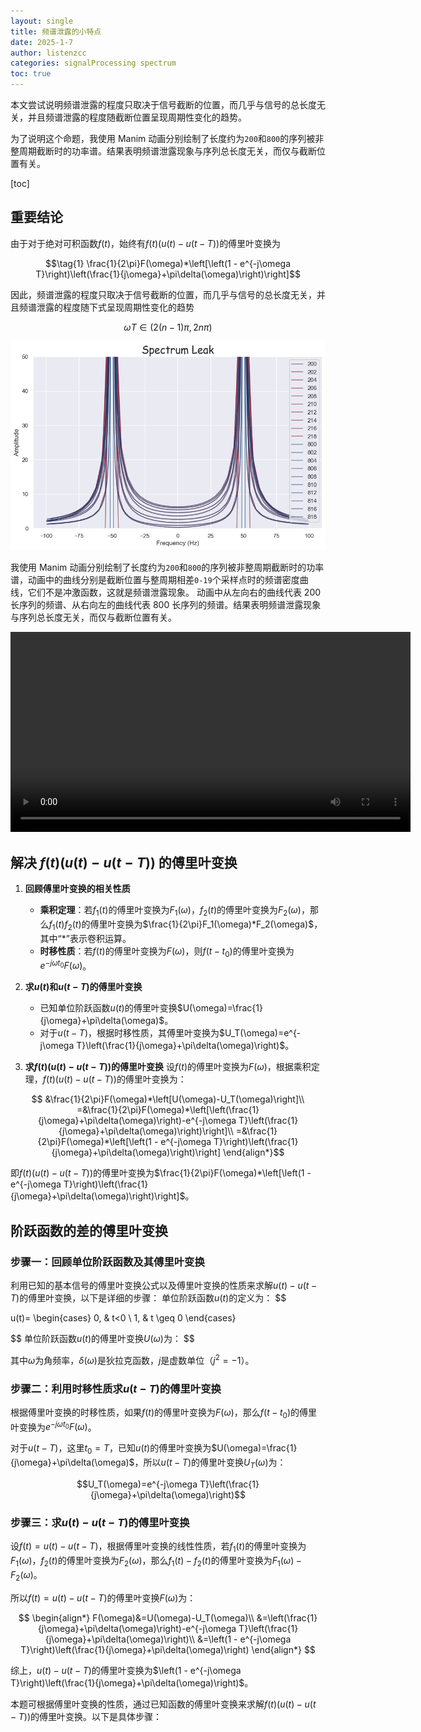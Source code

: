 ```yaml
---
layout: single
title: 频谱泄露的小特点
date: 2025-1-7
author: listenzcc
categories: signalProcessing spectrum
toc: true
---
```


本文尝试说明频谱泄露的程度只取决于信号截断的位置，而几乎与信号的总长度无关，并且频谱泄露的程度随截断位置呈现周期性变化的趋势。

为了说明这个命题，我使用 Manim 动画分别绘制了长度约为`200`和`800`的序列被非整周期截断时的功率谱。结果表明频谱泄露现象与序列总长度无关，而仅与截断位置有关。

[toc]

## 重要结论

由于对于绝对可积函数$f(t)$，始终有$f(t)(u(t) - u(t - T))$的傅里叶变换为

$$\tag{1} \frac{1}{2\pi}F(\omega)*\left[\left(1 - e^{-j\omega T}\right)\left(\frac{1}{j\omega}+\pi\delta(\omega)\right)\right]$$

因此，频谱泄露的程度只取决于信号截断的位置，而几乎与信号的总长度无关，并且频谱泄露的程度随下式呈现周期性变化的趋势

$$\omega T \in (2(n-1)\pi, 2n\pi)$$

![spectrum_leak_pic1](/assets/signal-process/spectrum_leak_pic1.png)

我使用 Manim 动画分别绘制了长度约为`200`和`800`的序列被非整周期截断时的功率谱，动画中的曲线分别是截断位置与整周期相差`0-19`个采样点时的频谱密度曲线，它们不是冲激函数，这就是频谱泄露现象。
动画中从左向右的曲线代表 200 长序列的频谱、从右向左的曲线代表 800 长序列的频谱。结果表明频谱泄露现象与序列总长度无关，而仅与截断位置有关。

<video width="640" controls>
  <source src="/book/assets/signal-process/SpectrumLeak.mp4" type="video/mp4">
</video>

## 解决 $f(t)(u(t)−u(t−T))$ 的傅里叶变换

1. **回顾傅里叶变换的相关性质**

   - **乘积定理**：若$f_1(t)$的傅里叶变换为$F_1(\omega)$，$f_2(t)$的傅里叶变换为$F_2(\omega)$，那么$f_1(t)f_2(t)$的傅里叶变换为$\frac{1}{2\pi}F_1(\omega)*F_2(\omega)$，其中“$*$”表示卷积运算。
   - **时移性质**：若$f(t)$的傅里叶变换为$F(\omega)$，则$f(t - t_0)$的傅里叶变换为$e^{-j\omega t_0}F(\omega)$。

2. **求$u(t)$和$u(t - T)$的傅里叶变换**

   - 已知单位阶跃函数$u(t)$的傅里叶变换$U(\omega)=\frac{1}{j\omega}+\pi\delta(\omega)$。
   - 对于$u(t - T)$，根据时移性质，其傅里叶变换为$U_T(\omega)=e^{-j\omega T}\left(\frac{1}{j\omega}+\pi\delta(\omega)\right)$。

3. **求$f(t)(u(t) - u(t - T))$的傅里叶变换**
   设$f(t)$的傅里叶变换为$F(\omega)$，根据乘积定理，$f(t)(u(t) - u(t - T))$的傅里叶变换为：

$$
&\frac{1}{2\pi}F(\omega)*\left[U(\omega)-U_T(\omega)\right]\\
=&\frac{1}{2\pi}F(\omega)*\left[\left(\frac{1}{j\omega}+\pi\delta(\omega)\right)-e^{-j\omega T}\left(\frac{1}{j\omega}+\pi\delta(\omega)\right)\right]\\
=&\frac{1}{2\pi}F(\omega)*\left[\left(1 - e^{-j\omega T}\right)\left(\frac{1}{j\omega}+\pi\delta(\omega)\right)\right]
\end{align*}$$

即$f(t)(u(t) - u(t - T))$的傅里叶变换为$\frac{1}{2\pi}F(\omega)*\left[\left(1 - e^{-j\omega T}\right)\left(\frac{1}{j\omega}+\pi\delta(\omega)\right)\right]$。

## 阶跃函数的差的傅里叶变换

### 步骤一：回顾单位阶跃函数及其傅里叶变换

利用已知的基本信号的傅里叶变换公式以及傅里叶变换的性质来求解$u(t) - u(t - T)$的傅里叶变换，以下是详细的步骤：
单位阶跃函数$u(t)$的定义为：
$$

u(t)=
\begin{cases}
0, & t<0 \\
1, & t \geq 0
\end{cases}

$$
单位阶跃函数$u(t)$的傅里叶变换$U(\omega)$为：
$$

其中$\omega$为角频率，$\delta(\omega)$是狄拉克函数，$j$是虚数单位（$j^2 = -1$）。

### 步骤二：利用时移性质求$u(t - T)$的傅里叶变换

根据傅里叶变换的时移性质，如果$f(t)$的傅里叶变换为$F(\omega)$，那么$f(t - t_0)$的傅里叶变换为$e^{-j\omega t_0}F(\omega)$。

对于$u(t - T)$，这里$t_0 = T$，已知$u(t)$的傅里叶变换为$U(\omega)=\frac{1}{j\omega}+\pi\delta(\omega)$，所以$u(t - T)$的傅里叶变换$U_T(\omega)$为：

$$U_T(\omega)=e^{-j\omega T}\left(\frac{1}{j\omega}+\pi\delta(\omega)\right)$$

### 步骤三：求$u(t) - u(t - T)$的傅里叶变换

设$f(t)=u(t) - u(t - T)$，根据傅里叶变换的线性性质，若$f_1(t)$的傅里叶变换为$F_1(\omega)$，$f_2(t)$的傅里叶变换为$F_2(\omega)$，那么$f_1(t) - f_2(t)$的傅里叶变换为$F_1(\omega) - F_2(\omega)$。

所以$f(t)=u(t) - u(t - T)$的傅里叶变换$F(\omega)$为：

$$
\begin{align*}
F(\omega)&=U(\omega)-U_T(\omega)\\
&=\left(\frac{1}{j\omega}+\pi\delta(\omega)\right)-e^{-j\omega T}\left(\frac{1}{j\omega}+\pi\delta(\omega)\right)\\
&=\left(1 - e^{-j\omega T}\right)\left(\frac{1}{j\omega}+\pi\delta(\omega)\right)
\end{align*}
$$

综上，$u(t) - u(t - T)$的傅里叶变换为$\left(1 - e^{-j\omega T}\right)\left(\frac{1}{j\omega}+\pi\delta(\omega)\right)$。

本题可根据傅里叶变换的性质，通过已知函数的傅里叶变换来求解$f(t)(u(t) - u(t - T))$的傅里叶变换。以下是具体步骤：
